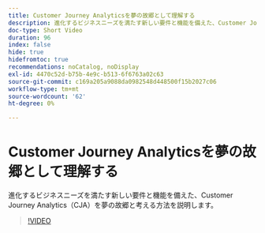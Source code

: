 ```yaml
---
title: Customer Journey Analyticsを夢の故郷として理解する
description: 進化するビジネスニーズを満たす新しい要件と機能を備えた、Customer Journey Analytics（CJA）を夢の故郷と考える方法を説明します。
doc-type: Short Video
duration: 96
index: false
hide: true
hidefromtoc: true
recommendations: noCatalog, noDisplay
exl-id: 4470c52d-b75b-4e9c-b513-6f6763a02c63
source-git-commit: c169a205a9088da0982548d448500f15b2027c06
workflow-type: tm+mt
source-wordcount: '62'
ht-degree: 0%

---
```


# Customer Journey Analyticsを夢の故郷として理解する

進化するビジネスニーズを満たす新しい要件と機能を備えた、Customer Journey Analytics（CJA）を夢の故郷と考える方法を説明します。

<!-- 62_S113_3442460_95_understanding-customer-journey-analytics-as-your-dream-home -->
>[!VIDEO](https://video.tv.adobe.com/v/3458327/?learn=on&enablevpops=true)
